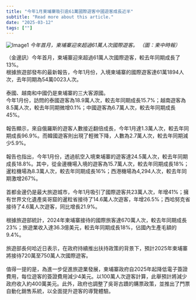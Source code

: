 ```yaml
---
title: "今年1月柬埔寨吸引逾61萬國際遊客中國遊客成長近半"
subtitle: "Read more about this article."
date: "2025-03-12"
tags: [""]
---
```


![Image1](/thumbnails/cambodia-tourism-jan.jpg "Meeting")
*今年首月，柬埔寨迎來超過61萬人次國際遊客。 （圖：柬中時報）*

（金邊訊）今年首月，柬埔寨迎來超過61萬人次國際遊客，較去年同期成長了13%。
<br/>
根據旅遊部發布的最新報告，今年1月份，入境柬埔寨的國際遊客達61萬1894人次，去年同期為54萬0023人次。<br/><br/>
泰國、越南和中國仍是柬埔寨的三大客源國。<br/>
今年1月份，訪問的泰國遊客為18.9萬人次，較去年同期成長15.7%；越南遊客為8.5萬人次，較去年同期微增0.1%；中國遊客為6.7萬人次，較去年同期成長45%。<br/><br/>
報告顯示，來自俄羅斯的遊客人數接近翻倍成長，今年1月達1.3萬人次，較去年同期成長96.9%。而韓國遊客則出現了輕微下降，人數為2.7萬人次，較去年同期減少5.9%。<br/><br/>
報告也指出，今年1月份，透過航空入境柬埔寨的遊客達24.5萬人次，較去年同期成長18.8%。其中，從金邊機場入境的遊客為15.7萬人次，較去年同期成長18%；暹粒機場為8.3萬人次，較去年同期成長16%；西港機場為4,294人次，較去年同期激增267%。<br/><br/>
首都金邊仍是最大旅遊城市，今年1月吸引了國際遊客共23萬人次，年增41%；擁有世界文化遺產吳哥窟的暹粒省接待了14.6萬人次遊客，年增26.5%；西哈努克省接待了4.6萬人次遊客，同比增長21.9%。<br/><br/>
根據旅遊部統計，2024年柬埔寨接待的國際旅客達670萬人次，較去年同期成長23%；旅遊業收入達36.3億美元，較去年同期成長18%，佔國內生產毛額的9.4%。<br/><br/>
旅遊部長何哈近日表示，在政府持續推出扶持政策的背景下，預計2025年柬埔寨將接待720萬至750萬人次國際遊客。<br/><br/>
值得一提的是，為進一步促進旅遊業發展，柬埔寨政府自2025年起降低電子簽證費用，每位遊客的簽證費用減少4美元。以100萬人次遊客計算，此舉預計將減少政府收入約400萬美元。此外，政府也調整了吳哥古蹟的購票政策，並推出了門票自動化銷售系統，以全面提升遊客的導覽體驗。